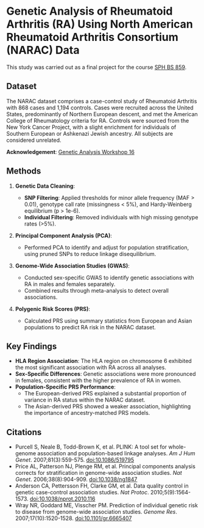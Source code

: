 # Genetic Analysis of Rheumatoid Arthritis (RA) Using North American Rheumatoid Arthritis Consortium (NARAC) Data

This study was carried out as a final project for the course [SPH BS 859](https://www.bu.edu/academics/sph/courses/sph-bs-859/). 

## Dataset

The NARAC dataset comprises a case-control study of Rheumatoid Arthritis with 868 cases and 1,194 controls. Cases were recruited across the United States, predominantly of Northern European descent, and met the American College of Rheumatology criteria for RA. Controls were sourced from the New York Cancer Project, with a slight enrichment for individuals of Southern European or Ashkenazi Jewish ancestry. All subjects are considered unrelated.

**Acknowledgement**: [Genetic Analysis Workshop 16](https://doi.org/10.1002/gepi.20464)

## Methods

1. **Genetic Data Cleaning**:
   - **SNP Filtering**: Applied thresholds for minor allele frequency (MAF > 0.01), genotype call rate (missingness < 5%), and Hardy-Weinberg equilibrium (p > 1e-6).
   - **Individual Filtering**: Removed individuals with high missing genotype rates (>5%).

2. **Principal Component Analysis (PCA)**:
   - Performed PCA to identify and adjust for population stratification, using pruned SNPs to reduce linkage disequilibrium.

3. **Genome-Wide Association Studies (GWAS)**:
   - Conducted sex-specific GWAS to identify genetic associations with RA in males and females separately.
   - Combined results through meta-analysis to detect overall associations.

4. **Polygenic Risk Scores (PRS)**:
   - Calculated PRS using summary statistics from European and Asian populations to predict RA risk in the NARAC dataset.

## Key Findings

- **HLA Region Association**: The HLA region on chromosome 6 exhibited the most significant association with RA across all analyses.
- **Sex-Specific Differences**: Genetic associations were more pronounced in females, consistent with the higher prevalence of RA in women.
- **Population-Specific PRS Performance**:
  - The European-derived PRS explained a substantial proportion of variance in RA status within the NARAC dataset.
  - The Asian-derived PRS showed a weaker association, highlighting the importance of ancestry-matched PRS models.

## Citations

- Purcell S, Neale B, Todd-Brown K, et al. PLINK: A tool set for whole-genome association and population-based linkage analyses. *Am J Hum Genet*. 2007;81(3):559-575. [doi:10.1086/519795](https://doi.org/10.1086/519795)
- Price AL, Patterson NJ, Plenge RM, et al. Principal components analysis corrects for stratification in genome-wide association studies. *Nat Genet*. 2006;38(8):904-909. [doi:10.1038/ng1847](https://doi.org/10.1038/ng1847)
- Anderson CA, Pettersson FH, Clarke GM, et al. Data quality control in genetic case-control association studies. *Nat Protoc*. 2010;5(9):1564-1573. [doi:10.1038/nprot.2010.116](https://doi.org/10.1038/nprot.2010.116)
- Wray NR, Goddard ME, Visscher PM. Prediction of individual genetic risk to disease from genome-wide association studies. *Genome Res*. 2007;17(10):1520-1528. [doi:10.1101/gr.6665407](https://doi.org/10.1101/gr.6665407)

